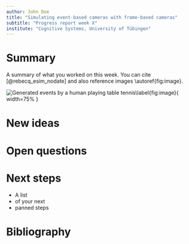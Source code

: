 ```yaml
---
author: John Doe
title: "Simulating event-based cameras with frame-based cameras"
subtitle: "Progress report week X"
institute: "Cognitive Systems, University of Tübingen"
---
```


# Summary

A summary of what you worked on this week. You can cite [@rebecq_esim_nodate] and also reference images \autoref{fig:image}.

![Generated events by a human playing table tennis\label{fig:image}](../image.png){ width=75% }

# New ideas

# Open questions

# Next steps
* A list
* of your next
* panned steps

# Bibliography
